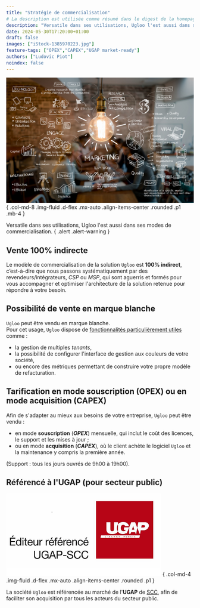 ```yaml
---
title: "Stratégie de commercialisation"
# La description est utilisée comme résumé dans le digest de la homepage
description: "Versatile dans ses utilisations, Ugloo l'est aussi dans ses modes de commercialisation."
date: 2024-05-30T17:20:00+01:00
draft: false
images: ["iStock-1385970223.jpg"]
feature-tags: ["OPEX","CAPEX","UGAP market-ready"]
authors: ["Ludovic Piot"]
noindex: false
---
```


![Sale strategy](iStock-1385970223.jpg "Sale strategy")
{ .col-md-8 .img-fluid .d-flex .mx-auto .align-items-center .rounded .p1 .mb-4 }

Versatile dans ses utilisations, Ugloo l'est aussi dans ses modes de commercialisation.
{ .alert .alert-warning }

## Vente 100% indirecte

Le modèle de commercialisation de la solution `Ugloo` est **100% indirect**, c’est-à-dire que nous passons systématiquement par des revendeurs/intégrateurs, _CSP_ ou _MSP_, qui sont aguerris et formés pour vous accompagner et optimiser l'architecture de la solution retenue pour répondre à votre besoin.


## Possibilité de vente en marque blanche

`Ugloo` peut être vendu en marque blanche.  
Pour cet usage, `Ugloo` dispose de [fonctionnalités particulièrement utiles](../csp-ready) comme :

- la gestion de multiples _tenants_,
- la possibilité de configurer l'interface de gestion aux couleurs de votre société,
- ou encore des métriques permettant de construire votre propre modèle de refacturation.

## Tarification en mode souscription (OPEX) ou en mode acquisition (CAPEX)

Afin de s'adapter au mieux aux besoins de votre entreprise, `Ugloo` peut être vendu :

- en mode **souscription** (**_OPEX_**) mensuelle, qui inclut le coût des licences, le support et les mises à jour ;
- ou en mode **acquisition** (**_CAPEX_**), où le client achète le logiciel `Ugloo` et la maintenance y compris la première année.

(Support : tous les jours ouvrés de 9h00 à 19h00).

## Référencé à l'UGAP (pour secteur public)

![Éditeur référencé UGAP-SCC](UGAP-SCC.png "UGAP-SCC")
{ .col-md-4 .img-fluid .d-flex .mx-auto .align-items-center .rounded .p1 }

La société `Ugloo` est référencée au marché de l'**UGAP** de [SCC](https://france.scc.com/), afin de faciliter son acquisition par tous les acteurs du secteur public.  